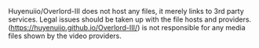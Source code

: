 Huyenuiio/Overlord-III does not host any files, it merely links to 3rd party services. Legal issues should be taken up with the file hosts and providers. 
(https://huyenuiio.github.io/Overlord-III/) is not responsible for any media files shown by the video providers.
